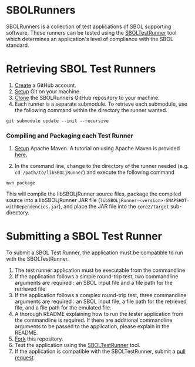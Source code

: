 SBOLRunners
=============

SBOLRunners is a collection of test applications of SBOL supporting software. These runners can be tested using the 
[SBOLTestRunner](https://github.com/mehersam/SBOLTestRunner) tool which determines an application's level of compliance 
with the SBOL standard. 

Retrieving SBOL Test Runners
============================

1. [Create](https://github.com/) a GitHub account.
2. [Setup](https://help.github.com/articles/set-up-git) Git on your machine.
3. [Clone](https://help.github.com/articles/cloning-a-repository/) the SBOLRunners GitHub repository to your machine.
4. Each runner is a separate submodule. To retrieve each submodule, use the following command within the directory the runner wanted.

```
git submodule update --init --recursive
```

### Compiling and Packaging each Test Runner 

1. [Setup](http://maven.apache.org/download.cgi) Apache Maven. A tutorial on using Apache Maven is provided [here](http://maven.apache.org/guides/getting-started/index.html).

2. In the command line, change to the directory of the runner needed (e.g. ```cd /path/to/libSBOLjRunner```) and execute the following command

```
mvn package
```

This will compile the libSBOLjRunner source files, package the compiled source into a libSBOLjRunner JAR file (```libSBOLjRunner-<version>-SNAPSHOT-withDependencies.jar```), and place the JAR file into the ```core2/target``` sub-directory. 

Submitting a SBOL Test Runner
=============================

To submit a SBOL Test Runner, the application must be compatible to run with the SBOLTestRunner. 

1. The test runner application must be executable from the commandline
2. If the application follows a simple round-trip test, two commandline arguments are required : an SBOL input file and a file path for the retrieved file 
3. If the application follows a complex round-trip test, three commandline arguments are required : an SBOL input file, a file path for the retrieved file, and a file path for the emulated file. 
4. A thorough README explaining how to run the tester application from the commandline is required. If there are additional commandline arguments to be passed to the application, please explain in the README. 
5. [Fork](https://help.github.com/articles/fork-a-repo/) this repository.  
6. Test the application using the [SBOLTestRunner](https://github.com/mehersam/SBOLTestRunner) tool.  
7. If the application is compatible with the SBOLTestRunner, submit a [pull request](https://help.github.com/articles/creating-a-pull-request-from-a-fork/). 
